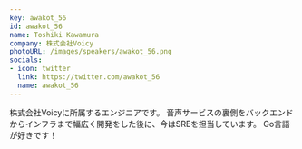 ```yaml
---
key: awakot_56
id: awakot_56
name: Toshiki Kawamura
company: 株式会社Voicy
photoURL: /images/speakers/awakot_56.png
socials:
- icon: twitter
  link: https://twitter.com/awakot_56
  name: awakot_56
---
```

株式会社Voicyに所属するエンジニアです。
音声サービスの裏側をバックエンドからインフラまで幅広く開発をした後に、今はSREを担当しています。
Go言語が好きです！